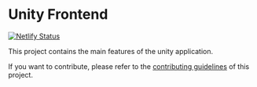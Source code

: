 # Unity Frontend

[![Netlify Status](https://api.netlify.com/api/v1/badges/7bebf1a3-be7b-4165-afd1-446256acd5e3/deploy-status)](https://app.netlify.com/sites/unity-prod/deploys)

This project contains the main features of the unity application.

If you want to contribute, please refer to the [contributing guidelines](./CONTRIBUTING.md) of this project.
